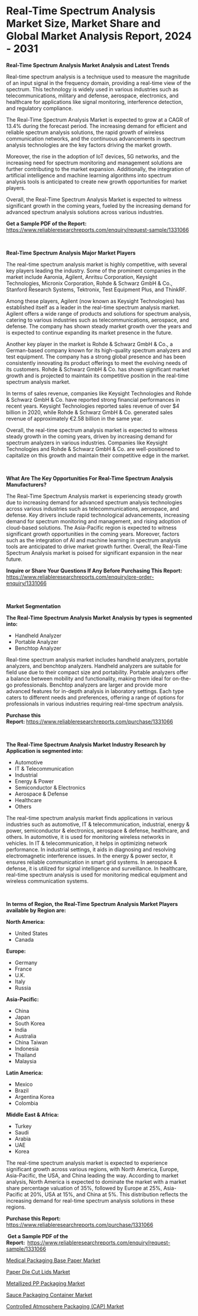 <p><h1>Real-Time Spectrum Analysis Market Size, Market Share and Global Market Analysis Report, 2024 - 2031</h1></p><p><strong>Real-Time Spectrum Analysis Market Analysis and Latest Trends</strong></p>
<p><p>Real-time spectrum analysis is a technique used to measure the magnitude of an input signal in the frequency domain, providing a real-time view of the spectrum. This technology is widely used in various industries such as telecommunications, military and defense, aerospace, electronics, and healthcare for applications like signal monitoring, interference detection, and regulatory compliance.</p><p>The Real-Time Spectrum Analysis Market is expected to grow at a CAGR of 13.4% during the forecast period. The increasing demand for efficient and reliable spectrum analysis solutions, the rapid growth of wireless communication networks, and the continuous advancements in spectrum analysis technologies are the key factors driving the market growth.</p><p>Moreover, the rise in the adoption of IoT devices, 5G networks, and the increasing need for spectrum monitoring and management solutions are further contributing to the market expansion. Additionally, the integration of artificial intelligence and machine learning algorithms into spectrum analysis tools is anticipated to create new growth opportunities for market players.</p><p>Overall, the Real-Time Spectrum Analysis Market is expected to witness significant growth in the coming years, fueled by the increasing demand for advanced spectrum analysis solutions across various industries.</p></p>
<p><strong>Get a Sample PDF of the Report:&nbsp;</strong> <a href="https://www.reliableresearchreports.com/enquiry/request-sample/1331066">https://www.reliableresearchreports.com/enquiry/request-sample/1331066</a></p>
<p>&nbsp;</p>
<p><strong>Real-Time Spectrum Analysis Major Market Players</strong></p>
<p><p>The real-time spectrum analysis market is highly competitive, with several key players leading the industry. Some of the prominent companies in the market include Aaronia, Agilent, Anritsu Corporation, Keysight Technologies, Micronix Corporation, Rohde & Schwarz GmbH & Co., Stanford Research Systems, Tektronix, Test Equipment Plus, and ThinkRF.</p><p>Among these players, Agilent (now known as Keysight Technologies) has established itself as a leader in the real-time spectrum analysis market. Agilent offers a wide range of products and solutions for spectrum analysis, catering to various industries such as telecommunications, aerospace, and defense. The company has shown steady market growth over the years and is expected to continue expanding its market presence in the future.</p><p>Another key player in the market is Rohde & Schwarz GmbH & Co., a German-based company known for its high-quality spectrum analyzers and test equipment. The company has a strong global presence and has been consistently innovating its product offerings to meet the evolving needs of its customers. Rohde & Schwarz GmbH & Co. has shown significant market growth and is projected to maintain its competitive position in the real-time spectrum analysis market.</p><p>In terms of sales revenue, companies like Keysight Technologies and Rohde & Schwarz GmbH & Co. have reported strong financial performances in recent years. Keysight Technologies reported sales revenue of over $4 billion in 2020, while Rohde & Schwarz GmbH & Co. generated sales revenue of approximately €2.58 billion in the same year.</p><p>Overall, the real-time spectrum analysis market is expected to witness steady growth in the coming years, driven by increasing demand for spectrum analyzers in various industries. Companies like Keysight Technologies and Rohde & Schwarz GmbH & Co. are well-positioned to capitalize on this growth and maintain their competitive edge in the market.</p></p>
<p>&nbsp;</p>
<p><strong>What Are The Key Opportunities For Real-Time Spectrum Analysis Manufacturers?</strong></p>
<p><p>The Real-Time Spectrum Analysis market is experiencing steady growth due to increasing demand for advanced spectrum analysis technologies across various industries such as telecommunications, aerospace, and defense. Key drivers include rapid technological advancements, increasing demand for spectrum monitoring and management, and rising adoption of cloud-based solutions. The Asia-Pacific region is expected to witness significant growth opportunities in the coming years. Moreover, factors such as the integration of AI and machine learning in spectrum analysis tools are anticipated to drive market growth further. Overall, the Real-Time Spectrum Analysis market is poised for significant expansion in the near future.</p></p>
<p><strong>Inquire or Share Your Questions If Any Before Purchasing This Report:</strong> <a href="https://www.reliableresearchreports.com/enquiry/pre-order-enquiry/1331066">https://www.reliableresearchreports.com/enquiry/pre-order-enquiry/1331066</a></p>
<p>&nbsp;</p>
<p><strong>Market Segmentation</strong></p>
<p><strong>The Real-Time Spectrum Analysis Market Analysis by types is segmented into:</strong></p>
<p><ul><li>Handheld Analyzer</li><li>Portable Analyzer</li><li>Benchtop Analyzer</li></ul></p>
<p><p>Real-time spectrum analysis market includes handheld analyzers, portable analyzers, and benchtop analyzers. Handheld analyzers are suitable for field use due to their compact size and portability. Portable analyzers offer a balance between mobility and functionality, making them ideal for on-the-go professionals. Benchtop analyzers are larger and provide more advanced features for in-depth analysis in laboratory settings. Each type caters to different needs and preferences, offering a range of options for professionals in various industries requiring real-time spectrum analysis.</p></p>
<p><strong>Purchase this Report:&nbsp;</strong><a href="https://www.reliableresearchreports.com/purchase/1331066">https://www.reliableresearchreports.com/purchase/1331066</a></p>
<p>&nbsp;</p>
<p><strong>The Real-Time Spectrum Analysis Market Industry Research by Application is segmented into:</strong></p>
<p><ul><li>Automotive</li><li>IT & Telecommunication</li><li>Industrial</li><li>Energy & Power</li><li>Semiconductor & Electronics</li><li>Aerospace & Defense</li><li>Healthcare</li><li>Others</li></ul></p>
<p><p>The real-time spectrum analysis market finds applications in various industries such as automotive, IT & telecommunication, industrial, energy & power, semiconductor & electronics, aerospace & defense, healthcare, and others. In automotive, it is used for monitoring wireless networks in vehicles. In IT & telecommunication, it helps in optimizing network performance. In industrial settings, it aids in diagnosing and resolving electromagnetic interference issues. In the energy & power sector, it ensures reliable communication in smart grid systems. In aerospace & defense, it is utilized for signal intelligence and surveillance. In healthcare, real-time spectrum analysis is used for monitoring medical equipment and wireless communication systems.</p></p>
<p>&nbsp;</p>
<p><strong>In terms of Region, the Real-Time Spectrum Analysis Market Players available by Region are:</strong></p>
<p>
    <p> <strong> North America: </strong>
        <ul>
            <li>United States</li>
            <li>Canada</li>
        </ul>
        </p> 
    <p> <strong> Europe: </strong>
        <ul>
            <li>Germany</li>
            <li>France</li>
            <li>U.K.</li>
            <li>Italy</li>
            <li>Russia</li>
        </ul>
        </p> 
    <p> <strong> Asia-Pacific: </strong>
        <ul>
            <li>China</li>
            <li>Japan</li>
            <li>South Korea</li>
            <li>India</li>
            <li>Australia</li>
            <li>China Taiwan</li>
            <li>Indonesia</li>
            <li>Thailand</li>
            <li>Malaysia</li>
        </ul>
        </p> 
    <p> <strong> Latin America: </strong>
        <ul>
            <li>Mexico</li>
            <li>Brazil</li>
            <li>Argentina Korea</li>
            <li>Colombia</li>
        </ul>
        </p> 
    <p> <strong> Middle East & Africa: </strong>
        <ul>
            <li>Turkey</li>
            <li>Saudi</li>
            <li>Arabia</li>
            <li>UAE</li>
            <li>Korea</li>
        </ul>
    </p>
    </p>
<p><p>The real-time spectrum analysis market is expected to experience significant growth across various regions, with North America, Europe, Asia-Pacific, the USA, and China leading the way. According to market analysis, North America is expected to dominate the market with a market share percentage valuation of 35%, followed by Europe at 25%, Asia-Pacific at 20%, USA at 15%, and China at 5%. This distribution reflects the increasing demand for real-time spectrum analysis solutions in these regions.</p></p>
<p><strong>Purchase this Report: </strong><a href="https://www.reliableresearchreports.com/purchase/1331066">https://www.reliableresearchreports.com/purchase/1331066</a></p>
<p>&nbsp;<strong>Get a Sample PDF of the Report:&nbsp;&nbsp;</strong><a href="https://www.reliableresearchreports.com/enquiry/request-sample/1331066">https://www.reliableresearchreports.com/enquiry/request-sample/1331066</a></p>
<p><strong></strong></p>
<p><p><a href="https://medium.com/@olgabauch163/medical-packaging-base-paper-market-insights-into-market-cagr-market-trends-and-growth-26047a8d0536">Medical Packaging Base Paper Market</a></p><p><a href="https://medium.com/@olgabauch163/paper-die-cut-lids-market-report-reveals-the-latest-trends-and-growth-opportunities-of-this-market-b53fb66a131a">Paper Die Cut Lids Market</a></p><p><a href="https://medium.com/@olgabauch163/metallized-pp-packaging-market-the-key-to-successful-business-strategy-forecast-till-2031-4935c9cb74dc">Metallized PP Packaging Market</a></p><p><a href="https://medium.com/@olgabauch163/decoding-sauce-packaging-container-market-metrics-market-share-trends-and-growth-patterns-ce499d92dac1">Sauce Packaging Container Market</a></p><p><a href="https://medium.com/@olgabauch163/controlled-atmosphere-packaging-cap-market-size-market-outlook-and-market-forecast-2024-to-6c59a5b93c73">Controlled Atmosphere Packaging (CAP) Market</a></p></p>